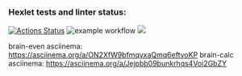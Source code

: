 ### Hexlet tests and linter status:
[![Actions Status](https://github.com/RuslanSalakhiev/frontend-project-lvl1/workflows/hexlet-check/badge.svg)](https://github.com/RuslanSalakhiev/frontend-project-lvl1/actions)
![example workflow](https://github.com/RuslanSalakhiev/frontend-project-lvl1/actions/workflows/linter-check.yml/badge.svg)
<a href="https://codeclimate.com/github/codeclimate/codeclimate/maintainability"><img src="https://api.codeclimate.com/v1/badges/a99a88d28ad37a79dbf6/maintainability" /></a>

brain-even asciinema:
https://asciinema.org/a/ON2XfW9bfmqyxaQmq6eftvoKP
brain-calc asciinema:
https://asciinema.org/a/Jejpbb09bunkrhqs4Voi2GbZY

